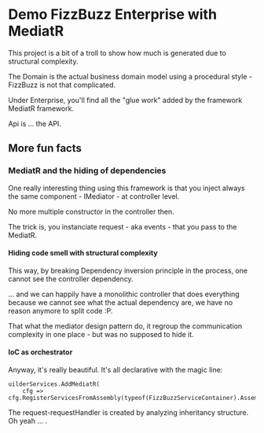 # Demo FizzBuzz Enterprise with MediatR

This project is a bit of a troll to show how much is generated due to structural complexity.

The Domain is the actual business domain model using a procedural style - FizzBuzz is not that complicated.

Under Enterprise, you'll find all the "glue work" added by the framework MediatR framework.

Api is ... the API.

## More fun facts

### MediatR and the hiding of dependencies

One really interesting thing using this framework is that you inject always the same component - IMediator - at controller level.

No more multiple constructor in the controller then.

The trick is, you instanciate request - aka events - that you pass to the MediatR. 

#### Hiding code smell with structural complexity

This way, by breaking Dependency inversion principle in the process, one cannot see the controller dependency.

... and we can happily have a monolithic controller that does everything because we cannot see what the actual dependency are, we have no reason anymore to split code :P. 

That what the mediator design pattern do, it regroup the communication complexity in one place - but was no supposed to hide it.

#### IoC as orchestrator  

Anyway, it's really beautiful. It's all declarative with the magic line:

```Csharp
uilderServices.AddMediatR(
    cfg => cfg.RegisterServicesFromAssembly(typeof(FizzBuzzServiceContainer).Assembly));
```

The request-requestHandler is created by analyzing inheritancy structure. Oh yeah ... .
